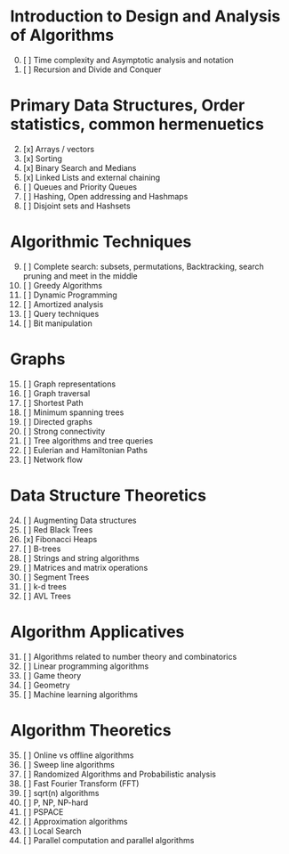 # Introduction to Design and Analysis of Algorithms
0. [ ] Time complexity and Asymptotic analysis and notation
1. [ ] Recursion and Divide and Conquer
# Primary Data Structures, Order statistics, common hermenuetics
2. [x] Arrays / vectors
3. [x] Sorting
4. [x] Binary Search and Medians
5. [x] Linked Lists and external chaining
6. [ ] Queues and Priority Queues
7. [ ] Hashing, Open addressing and Hashmaps
8. [ ] Disjoint sets and Hashsets
# Algorithmic Techniques
9. [ ] Complete search: subsets, permutations, Backtracking, search pruning and meet in the middle
10. [ ] Greedy Algorithms
11. [ ] Dynamic Programming
12. [ ] Amortized analysis
13. [ ] Query techniques
14. [ ] Bit manipulation
# Graphs
15. [ ] Graph representations
16. [ ] Graph traversal
17. [ ] Shortest Path
18. [ ] Minimum spanning trees
19. [ ] Directed graphs
20. [ ] Strong connectivity
21. [ ] Tree algorithms and tree queries
22. [ ] Eulerian and Hamiltonian Paths
23. [ ] Network flow
# Data Structure Theoretics
24. [ ] Augmenting Data structures
25. [ ] Red Black Trees
26. [x] Fibonacci Heaps
27. [ ] B-trees
28. [ ] Strings and string algorithms
29. [ ] Matrices and matrix operations
30. [ ] Segment Trees
31. [ ] k-d trees
32. [ ] AVL Trees
# Algorithm Applicatives
31. [ ] Algorithms related to number theory and combinatorics
32. [ ] Linear programming algorithms
33. [ ] Game theory
34. [ ] Geometry
35. [ ] Machine learning algorithms
# Algorithm Theoretics
35. [ ] Online vs offline algorithms
36. [ ] Sweep line algorithms
37. [ ] Randomized Algorithms and Probabilistic analysis
38. [ ] Fast Fourier Transform (FFT)
39. [ ] sqrt(n) algorithms
40. [ ] P, NP, NP-hard
41. [ ] PSPACE
42. [ ] Approximation algorithms
43. [ ] Local Search
44. [ ] Parallel computation and parallel algorithms